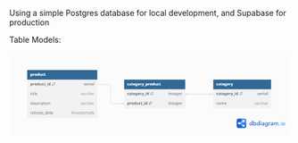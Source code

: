 Using a simple Postgres database for local development, and Supabase for production

Table Models:

<a href="url"><img src="table models.png" align="center"></a>
